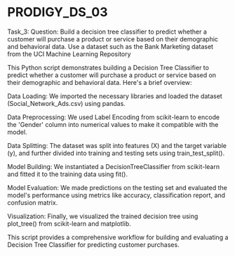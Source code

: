 # PRODIGY_DS_03
Task_3:
Question: Build a decision tree classifier to predict whether a customer will purchase a product or service 
based on their demographic and behavioral data. Use a dataset such as the Bank Marketing dataset from the UCI Machine Learning Repository

This Python script demonstrates building a Decision Tree Classifier to predict whether a customer will purchase a product or service based on their demographic and behavioral data. Here's a brief overview:

Data Loading: We imported the necessary libraries and loaded the dataset (Social_Network_Ads.csv) using pandas.

Data Preprocessing: We used Label Encoding from scikit-learn to encode the 'Gender' column into numerical values to make it compatible with the model.

Data Splitting: The dataset was split into features (X) and the target variable (y), and further divided into training and testing sets using train_test_split().

Model Building: We instantiated a DecisionTreeClassifier from scikit-learn and fitted it to the training data using fit().

Model Evaluation: We made predictions on the testing set and evaluated the model's performance using metrics like accuracy, classification report, and confusion matrix.

Visualization: Finally, we visualized the trained decision tree using plot_tree() from scikit-learn and matplotlib.

This script provides a comprehensive workflow for building and evaluating a Decision Tree Classifier for predicting customer purchases.






